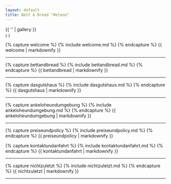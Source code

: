 ```yaml
---
layout: default
title: Bett & Bread "Helene"
---
```


<div class="span12">
<div id="myCarousel" class="carousel slide">
    <div class="carousel-inner">
        {{ '' | gallery }}
    </div>
    <a class="left carousel-control" href="#myCarousel" data-slide="prev">&lsaquo;</a>
    <a class="right carousel-control" href="#myCarousel" data-slide="next">&rsaquo;</a>
</div>  
</div>

<div class="span8 offset2">

{% capture welcome %}
{% include welcome.md %}
{% endcapture %}
{{ welcome | markdownify }}  

</div>  

------------------  

<div class="span8 offset2">

{% capture bettandbread %}
{% include bettandbread.md %}
{% endcapture %}
{{ bettandbread | markdownify }}  
  
</div>
  
------------------  
  
<div class="span8 offset2">

{% capture dasgutshaus %}
{% include dasgutshaus.md %}
{% endcapture %}
{{ dasgutshaus | markdownify }}  
  
</div>
  
------------------  
  
<div class="span8 offset2">

{% capture ankeloheundumgebung %}
{% include ankeloheundumgebung.md %}
{% endcapture %}
{{ ankeloheundumgebung | markdownify }}

</div>
  
------------------  
  

<div class="row">
	<div class="span5 offset1">

{% capture preiseundpolicy %}
{% include preiseundpolicy.md %}
{% endcapture %}
{{ preiseundpolicy | markdownify }}

</div>
  
    
<div class="span5 offset1">

{% capture kontaktundanfahrt %}
{% include kontaktundanfahrt.md %}
{% endcapture %}
{{ kontaktundanfahrt | markdownify }}

</div>

</div>

------------------  

<div class="span8 offset2">

{% capture nichtzuletzt %}
{% include nichtzuletzt.md %}
{% endcapture %}
{{ nichtzuletzt | markdownify }}

</div>
  
------------------  

  